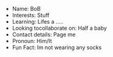 - Name: BoB
- Interests: Stuff
- Learning: Lifes a .....
- Looking tocollaborate on: Half a baby
- Contact details: Page me
- Pronoun: Him/It
- Fun Fact: Im not wearing any socks

<!---
UniBoBinU/UniBoBinU is a ✨ special ✨ repository because its `README.md` (this file) appears on your GitHub profile.
You can click the Preview link to take a look at your changes.
--->
